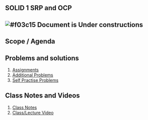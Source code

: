 
## SOLID 1 SRP and OCP

## ![#f03c15](https://placehold.co/15x15/f03c15/f03c15.png) Document is Under constructions

## Scope / Agenda
  

## Problems and solutions

1. [Assignments]()
2. [Additional Problems]()
3. [Self Practise Problems]()

## Class Notes and Videos

1. [Class Notes](/Notes/class_Notes/LLD/Design%20Patterns/SRP%20and%20OCP.pdf)
2. [Class/Lecture Video](https://youtu.be/_jCTf5ZCHiU)